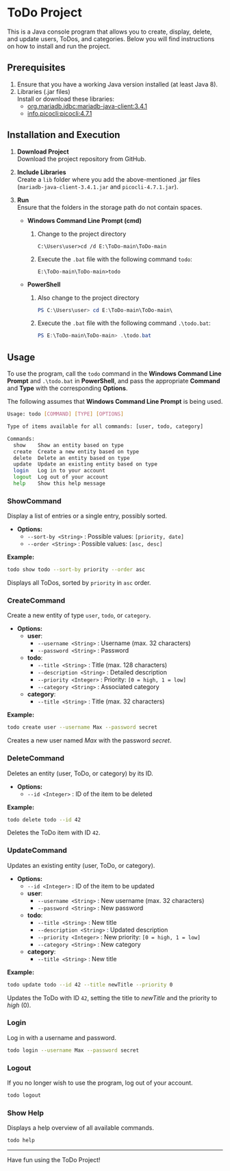 
# ToDo Project

This is a Java console program that allows you to create, display, delete, and update users, ToDos, and categories. Below you will find instructions on how to install and run the project.

## Prerequisites

1.  Ensure that you have a working Java version installed (at least Java 8).
2.  Libraries (.jar files)  
    Install or download these libraries:
    -   [org.mariadb.jdbc:mariadb-java-client:3.4.1](https://mvnrepository.com/artifact/org.mariadb.jdbc/mariadb-java-client/3.4.1)
    -   [info.picocli:picocli:4.7.1](https://mvnrepository.com/artifact/info.picocli/picocli/4.7.1)

## Installation and Execution

1.  **Download Project**  
    Download the project repository from GitHub.
    
2.  **Include Libraries**  
    Create a `lib` folder where you add the above-mentioned .jar files (`mariadb-java-client-3.4.1.jar` and `picocli-4.7.1.jar`).
    
3.  **Run**  
    Ensure that the folders in the storage path do not contain spaces.
    
    -   **Windows Command Line Prompt (cmd)**
        
        1.  Change to the project directory
            
            ```
            C:\Users\user>cd /d E:\ToDo-main\ToDo-main
            ```
            
        2.  Execute the `.bat` file with the following command `todo`:
            
            ```
            E:\ToDo-main\ToDo-main>todo
            ```
            
    -   **PowerShell**
        
        1.  Also change to the project directory
            
            ```powershell
            PS C:\Users\user> cd E:\ToDo-main\ToDo-main\
            ```
            
        2.  Execute the `.bat` file with the following command `.\todo.bat`:
            
            ```powershell
            PS E:\ToDo-main\ToDo-main> .\todo.bat
            ```
            

## Usage

To use the program, call the `todo` command in the **Windows Command Line Prompt** and `.\todo.bat` in **PowerShell**, and pass the appropriate **Command** and **Type** with the corresponding **Options**.

The following assumes that **Windows Command Line Prompt** is being used.

```bash
Usage: todo [COMMAND] [TYPE] [OPTIONS]

Type of items available for all commands: [user, todo, category]

Commands:
  show    Show an entity based on type
  create  Create a new entity based on type
  delete  Delete an entity based on type
  update  Update an existing entity based on type
  login   Log in to your account
  logout  Log out of your account
  help    Show this help message

```

### ShowCommand

Display a list of entries or a single entry, possibly sorted.

-   **Options:**
    -   `--sort-by <String>` : Possible values: `[priority, date]`
    -   `--order <String>` : Possible values: `[asc, desc]`

**Example:**

```bash
todo show todo --sort-by priority --order asc
```

Displays all ToDos, sorted by `priority` in `asc` order.

### CreateCommand

Create a new entity of type `user`, `todo`, or `category`.

-   **Options:**
    -   **user**:
        -   `--username <String>` : Username (max. 32 characters)
        -   `--password <String>` : Password
    -   **todo**:
        -   `--title <String>` : Title (max. 128 characters)
        -   `--description <String>` : Detailed description
        -   `--priority <Integer>` : Priority: `[0 = high, 1 = low]`
        -   `--category <String>` : Associated category
    -   **category**:
        -   `--title <String>` : Title (max. 32 characters)

**Example:**

```bash
todo create user --username Max --password secret
```

Creates a new user named _Max_ with the password _secret_.

### DeleteCommand

Deletes an entity (user, ToDo, or category) by its ID.

-   **Options:**
    -   `--id <Integer>` : ID of the item to be deleted

**Example:**

```bash
todo delete todo --id 42
```

Deletes the ToDo item with ID `42`.

### UpdateCommand

Updates an existing entity (user, ToDo, or category).

-   **Options:**
    -   `--id <Integer>` : ID of the item to be updated
    -   **user**:
        -   `--username <String>` : New username (max. 32 characters)
        -   `--password <String>` : New password
    -   **todo**:
        -   `--title <String>` : New title
        -   `--description <String>` : Updated description
        -   `--priority <Integer>` : New priority: `[0 = high, 1 = low]`
        -   `--category <String>` : New category
    -   **category**:
        -   `--title <String>` : New title

**Example:**

```bash
todo update todo --id 42 --title newTitle --priority 0
```

Updates the ToDo with ID `42`, setting the title to _newTitle_ and the priority to _high_ (0).

### Login

Log in with a username and password.

```bash
todo login --username Max --password secret
```

### Logout

If you no longer wish to use the program, log out of your account.

```bash
todo logout
```

### Show Help

Displays a help overview of all available commands.

```bash
todo help
```

----------

Have fun using the ToDo Project!
